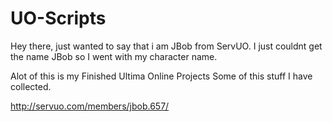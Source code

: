 UO-Scripts
==========

Hey there, just wanted to say that i am JBob from ServUO. I just couldnt get the name JBob so I went with my character name.

Alot of this is my Finished Ultima Online Projects
Some of this stuff I have collected.


http://servuo.com/members/jbob.657/
